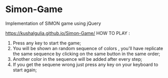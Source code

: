 # Simon-Game
Implementation of SIMON game using jQuery

https://kushalgulia.github.io/Simon-Game/
HOW TO PLAY :
1. Press any key to start the game;
2. You will be shown an random sequence of colors , you'll have replicate the same sequence by clicking on the same button in the same order;
3. Another color in the sequence will be added after every step;
4. If you get the sequene wrong just press any key on your keyboard to start again;
